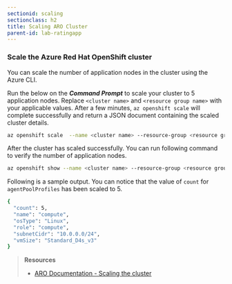 ```yaml
---
sectionid: scaling
sectionclass: h2
title: Scaling ARO Cluster
parent-id: lab-ratingapp
---
```


### Scale the Azure Red Hat OpenShift cluster

You can scale the number of application nodes in the cluster using the Azure CLI.

Run the below on the ***Command Prompt*** to scale your cluster to 5 application nodes. Replace `<cluster name>` and `<resource group name>` with your applicable values. After a few minutes, `az openshift scale` will complete successfully and return a JSON document containing the scaled cluster details.

```sh
az openshift scale  --name <cluster name> --resource-group <resource group name> --compute-count 5
```

After the cluster has scaled successfully. You can run following command to verify the number of application nodes.

```sh
az openshift show --name <cluster name> --resource-group <resource group name> --query "agentPoolProfiles"[0]
```

Following is a sample output. You can notice that the value of `count` for `agentPoolProfiles` has been scaled to 5.

```sh
{
  "count": 5,
  "name": "compute",
  "osType": "Linux",
  "role": "compute",
  "subnetCidr": "10.0.0.0/24",
  "vmSize": "Standard_D4s_v3"
}
```

> **Resources**
> * [ARO Documentation - Scaling the cluster](https://docs.microsoft.com/en-us/azure/openshift/tutorial-scale-cluster)
